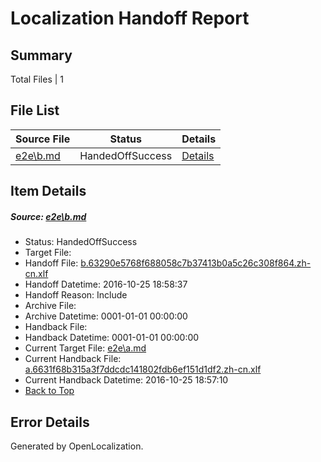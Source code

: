 # <a name='report-top'></a> Localization Handoff Report

## Summary
 Total Files | 1

## File List
 Source File | Status | Details 
 ----------- | ------ | ------- 
 [e2e\b.md](https://github.com/OpenLocalizationTestOrg/ol-test0/blob/8d61fbdd11adce946cc0c5ad8c9e97cd2b0600cc/e2e/b.md) | HandedOffSuccess | [Details](#a555104bb02c8273eb0b15e0848b28f0a88270a02)

## Item Details
##### <a name='a555104bb02c8273eb0b15e0848b28f0a88270a02'></a> Source: [e2e\b.md](https://github.com/OpenLocalizationTestOrg/ol-test0/blob/8d61fbdd11adce946cc0c5ad8c9e97cd2b0600cc/e2e/b.md)
* Status: HandedOffSuccess
* Target File: 
* Handoff File: [b.63290e5768f688058c7b37413b0a5c26c308f864.zh-cn.xlf](https://github.com/OpenLocalizationTestOrg/ol-test0-handoff/blob/a88da0b1b9308d26cbabaf1998abbdb968858913/ol-handoff/OpenLocalizationTestOrg/ol-test0-zhcn/shujia/ht/b.63290e5768f688058c7b37413b0a5c26c308f864.zh-cn.xlf)
* Handoff Datetime: 2016-10-25 18:58:37
* Handoff Reason: Include
* Archive File: 
* Archive Datetime: 0001-01-01 00:00:00
* Handback File: 
* Handback Datetime: 0001-01-01 00:00:00
* Current Target File: [e2e\a.md](https://github.com/OpenLocalizationTestOrg/ol-test0-zhcn/blob/c7dd78f2b2fdbb73965c7cf3642c45256206f2ee/e2e/a.md)
* Current Handback File: [a.6631f68b315a3f7ddcdc141802fdb6ef151d1df2.zh-cn.xlf](https://github.com/OpenLocalizationTestOrg/ol-test0-handback/blob/954b56828aa2fc2ec38ec209d26c9e04cbb9cd9d/ol-handback/OpenLocalizationTestOrg/ol-test0-zhcn/shujia/ht/a.6631f68b315a3f7ddcdc141802fdb6ef151d1df2.zh-cn.xlf)
* Current Handback Datetime: 2016-10-25 18:57:10
* [Back to Top](#report-top)


## Error Details

Generated by OpenLocalization.
